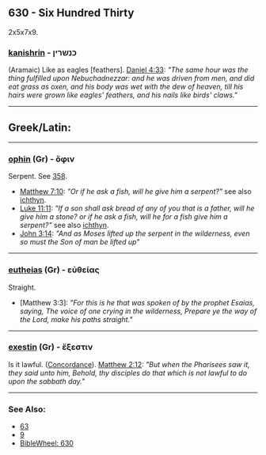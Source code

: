 ## 630 - Six Hundred Thirty
2x5x7x9.

### [kanishrin](/keys/KNShRIN) - כנשרין
(Aramaic) Like as eagles [feathers]. [Daniel 4:33](): *"The same hour was the thing fulfilled upon Nebuchadnezzar: and he was driven from men, and did eat grass as oxen, and his body was wet with the dew of heaven, till his hairs were grown like eagles' feathers, and his nails like birds' claws."*

---

## Greek/Latin:

---

### [ophin](/greek?word=ophin) (Gr) - ὄφιν
Serpent. See [358](358).

- [Matthew 7:10](https://biblehub.com/matthew/7-10.htm): *"Or if he ask a fish, will he give him a serpent?"* see also [ichthyn](1069).
- [Luke 11:11](https://biblehub.com/luke/11-11.htm): *"If a son shall ask bread of any of you that is a father, will he give him a stone? or if he ask a fish, will he for a fish give him a serpent?"* see also [ichthyn](1069).
- [John 3:14](https://biblehub.com/john/3-14.htm): *"And as Moses lifted up the serpent in the wilderness, even so must the Son of man be lifted up"*

---

### [eutheias](/greek?word=eutheias) (Gr) - εὐθείας
Straight.

- [Matthew 3:3]: *"For this is he that was spoken of by the prophet Esaias, saying, The voice of one crying in the wilderness, Prepare ye the way of the Lord, make his paths straight."*

---

### [exestin](/greek?word=exestin) (Gr) - ἔξεστιν
Is it lawful. ([Concordance](https://biblehub.com/greek/exestin_1832.htm)). [Matthew 2:12](https://biblehub.com/matthew/12-2.htm): *"But when the Pharisees saw it, they said unto him, Behold, thy disciples do that which is not lawful to do upon the sabbath day."*

---

### See Also:

- [63](63)
- [9](9)
- [BibleWheel: 630](https://www.biblewheel.com//GR/GR_Database.php?Gem_Number=630)
